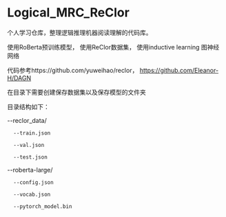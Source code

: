 # Logical_MRC_ReClor

个人学习仓库，整理逻辑推理机器阅读理解的代码库。

使用RoBerta预训练模型， 使用ReClor数据集， 使用inductive learning 图神经网络

代码参考https://github.com/yuweihao/reclor， https://github.com/Eleanor-H/DAGN

在目录下需要创建保存数据集以及保存模型的文件夹

目录结构如下：

  --reclor_data/
  
      --train.json
      
      --val.json
      
      --test.json
      
  --roberta-large/
  
      --config.json
      
      --vocab.json
      
      --pytorch_model.bin
      
